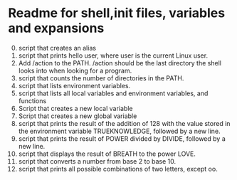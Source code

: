 # Readme for shell,init files, variables and expansions
0. script that creates an alias
1. script that prints hello user, where user is the current Linux user.
2. Add /action to the PATH. /action should be the last directory the shell looks into when looking for a program.
3. script that counts the number of directories in the PATH.
4. script that lists environment variables.
5. script that lists all local variables and environment variables, and functions
6. Script that creates a new local variable
7. Script that creates a new global variable
8. script that prints the result of the addition of 128 with the value stored in the environment variable TRUEKNOWLEDGE, followed by a new line.
9. script that prints the result of POWER divided by DIVIDE, followed by a new line.
10. script that displays the result of BREATH to the power LOVE.
11. script that converts a number from base 2 to base 10.
12. script that prints all possible combinations of two letters, except oo.
